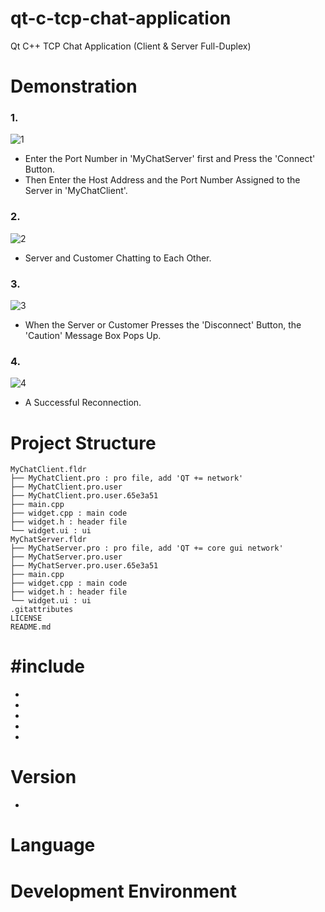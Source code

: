 # qt-c-tcp-chat-application
Qt C++ TCP Chat Application (Client & Server Full-Duplex)

# Demonstration
### 1.
![1](https://user-images.githubusercontent.com/93585651/221794907-badc33db-1629-41c7-89a3-38304d377d39.png)
- Enter the Port Number in 'MyChatServer' first and Press the 'Connect' Button.
- Then Enter the Host Address and the Port Number Assigned to the Server in 'MyChatClient'.  

### 2.
![2](https://user-images.githubusercontent.com/93585651/221794965-f6d40b3d-cd41-4f5e-b3fc-496de458704b.png)
- Server and Customer Chatting to Each Other.  

### 3.
![3](https://user-images.githubusercontent.com/93585651/221795013-28e77611-c2d0-413d-bc35-8553c54f66d6.png)
- When the Server or Customer Presses the 'Disconnect' Button, the 'Caution' Message Box Pops Up.  

### 4.
![4](https://user-images.githubusercontent.com/93585651/221795086-a0e3fe37-7265-40f9-84c3-bf313f43b581.png)
- A Successful Reconnection.  

# Project Structure
```
MyChatClient.fldr
├── MyChatClient.pro : pro file, add 'QT += network'
├── MyChatClient.pro.user
├── MyChatClient.pro.user.65e3a51
├── main.cpp
├── widget.cpp : main code
├── widget.h : header file
└── widget.ui : ui
MyChatServer.fldr
├── MyChatServer.pro : pro file, add 'QT += core gui network'
├── MyChatServer.pro.user
├── MyChatServer.pro.user.65e3a51
├── main.cpp
├── widget.cpp : main code
├── widget.h : header file
└── widget.ui : ui
.gitattributes
LICENSE
README.md
```
 
# #include
- <QtWidgets>
- <QMessageBox>
- <QTime>
- <QTcpSocket>
- <QTcpServer>
 
# Version
 - 
 
# Language
 
# Development Environment
